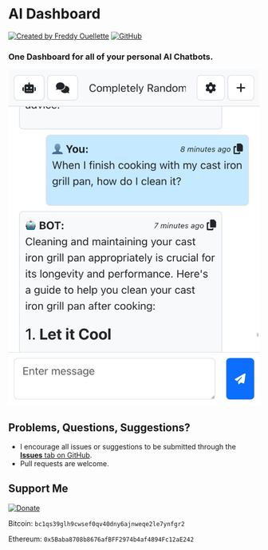# AI Dashboard

[![Created by Freddy Ouellette](https://img.shields.io/badge/Created%20by%20Freddy%20Ouellette-gray)](https://freddyouellette.com) [![GitHub](https://img.shields.io/badge/GitHub-black?logo=github)](https://github.com/freddyouellette/ai-dashboard)

### One Dashboard for all of your personal AI Chatbots.

![AI Dashboard](docs/1.png)

## Problems, Questions, Suggestions? 
* I encourage all issues or suggestions to be submitted through the [**Issues** tab on GitHub](https://github.com/freddyouellette/ai-dashboard/issues).
* Pull requests are welcome.

## Support Me
[![Donate](https://img.shields.io/badge/Donate-fec133?logo=paypal)](https://www.paypal.com/donate/?hosted_button_id=3PJ9XD363CC5E)

Bitcoin: `bc1qs39glh9cwsef0qv40dny6ajnweqe2le7ynfgr2`

Ethereum: `0x5Baba8708b8676afBFF2974b4af4894Fc12aE242`